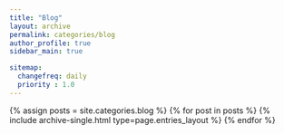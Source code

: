 ```yaml
---
title: "Blog"
layout: archive
permalink: categories/blog
author_profile: true
sidebar_main: true

sitemap:
  changefreq: daily
  priority : 1.0
---
```



{% assign posts = site.categories.blog %}
{% for post in posts %} {% include archive-single.html type=page.entries_layout %} {% endfor %}
